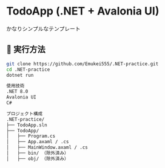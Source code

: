 # TodoApp (.NET + Avalonia UI)

かなりシンプルなテンプレート

## 🚀 実行方法

```bash
git clone https://github.com/Emukei555/.NET-practice.git
cd .NET-practice
dotnet run

使用技術
.NET 8.0
Avalonia UI
C#

プロジェクト構成
.NET-practice/
├── TodoApp.sln
├── TodoApp/
│   ├── Program.cs
│   ├── App.axaml / .cs
│   ├── MainWindow.axaml / .cs
│   ├── bin/ （除外済み）
│   ├── obj/ （除外済み）


